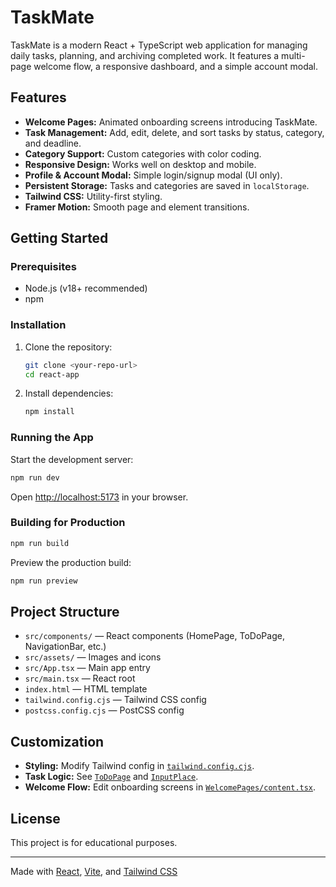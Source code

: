 # TaskMate

TaskMate is a modern React + TypeScript web application for managing daily tasks, planning, and archiving completed work. It features a multi-page welcome flow, a responsive dashboard, and a simple account modal.

## Features

- **Welcome Pages:** Animated onboarding screens introducing TaskMate.
- **Task Management:** Add, edit, delete, and sort tasks by status, category, and deadline.
- **Category Support:** Custom categories with color coding.
- **Responsive Design:** Works well on desktop and mobile.
- **Profile & Account Modal:** Simple login/signup modal (UI only).
- **Persistent Storage:** Tasks and categories are saved in `localStorage`.
- **Tailwind CSS:** Utility-first styling.
- **Framer Motion:** Smooth page and element transitions.

## Getting Started

### Prerequisites

- Node.js (v18+ recommended)
- npm

### Installation

1. Clone the repository:

   ```sh
   git clone <your-repo-url>
   cd react-app
   ```

2. Install dependencies:

   ```sh
   npm install
   ```

### Running the App

Start the development server:

```sh
npm run dev
```

Open [http://localhost:5173](http://localhost:5173) in your browser.

### Building for Production

```sh
npm run build
```

Preview the production build:

```sh
npm run preview
```

## Project Structure

- `src/components/` — React components (HomePage, ToDoPage, NavigationBar, etc.)
- `src/assets/` — Images and icons
- `src/App.tsx` — Main app entry
- `src/main.tsx` — React root
- `index.html` — HTML template
- `tailwind.config.cjs` — Tailwind CSS config
- `postcss.config.cjs` — PostCSS config

## Customization

- **Styling:** Modify Tailwind config in [`tailwind.config.cjs`](react-app/tailwind.config.cjs).
- **Task Logic:** See [`ToDoPage`](react-app/src/components/ToDoPage.tsx) and [`InputPlace`](react-app/src/components/ToDoComponents/InputPlace.tsx).
- **Welcome Flow:** Edit onboarding screens in [`WelcomePages/content.tsx`](react-app/src/components/WelcomePages/content.tsx).

## License

This project is for educational purposes.

---

Made with [React](https://react.dev/), [Vite](https://vitejs.dev/), and [Tailwind CSS](https://tailwindcss.com/)

